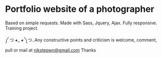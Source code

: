 # Portfolio website of a photographer

Based on simple requests. Made with Sass, Jquery, Ajax. Fully responsive. Training project.

༼ つ ◕_ ◕ ༽つ..Any constructive points and criticism is welcome, comment, pull or mail at nikstepwn@gmail.com Thanks

